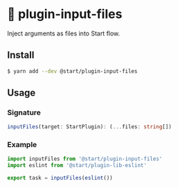 # 🔌 plugin-input-files

Inject arguments as files into Start flow.

## Install

```sh
$ yarn add --dev @start/plugin-input-files
```

## Usage

### Signature

```ts
inputFiles(target: StartPlugin): (...files: string[])
```

### Example

```js
import inputFiles from '@start/plugin-input-files'
import eslint from '@start/plugin-lib-eslint'

export task = inputFiles(eslint())
```
